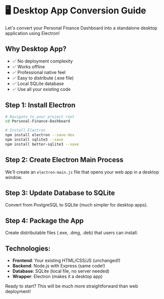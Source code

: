 # 🖥️ Desktop App Conversion Guide

Let's convert your Personal Finance Dashboard into a standalone desktop application using Electron!

## Why Desktop App?
- ✅ No deployment complexity
- ✅ Works offline
- ✅ Professional native feel
- ✅ Easy to distribute (.exe file)
- ✅ Local SQLite database
- ✅ Use all your existing code

## Step 1: Install Electron

```bash
# Navigate to your project root
cd Personal-Finance-Dashboard

# Install Electron
npm install electron --save-dev
npm install sqlite3 --save
npm install better-sqlite3 --save
```

## Step 2: Create Electron Main Process

We'll create an `electron-main.js` file that opens your web app in a desktop window.

## Step 3: Update Database to SQLite

Convert from PostgreSQL to SQLite (much simpler for desktop apps).

## Step 4: Package the App

Create distributable files (.exe, .dmg, .deb) that users can install.

## Technologies:
- **Frontend**: Your existing HTML/CSS/JS (unchanged!)
- **Backend**: Node.js with Express (same code!)
- **Database**: SQLite (local file, no server needed)
- **Wrapper**: Electron (makes it a desktop app)

Ready to start? This will be much more straightforward than web deployment!
